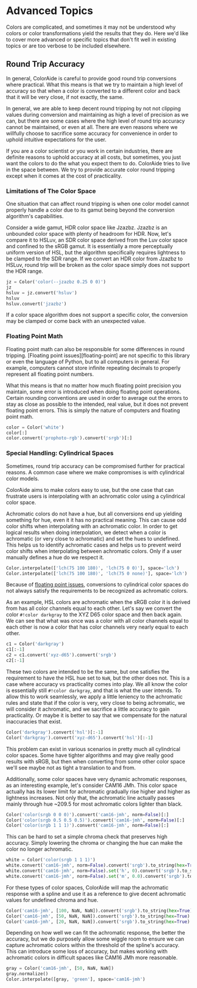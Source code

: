 # Advanced Topics

Colors are complicated, and sometimes it may not be understood why colors or color transformations yield the results
that they do. Here we'd like to cover more advanced or specific topics that don't fit well in existing topics or are too
verbose to be included elsewhere.

## Round Trip Accuracy

In general, ColorAide is careful to provide good round trip conversions where practical. What this means is that we
try to maintain a high level of accuracy so that when a color is converted to a different color and back that it will be
very close, if not exactly, the same.

In general, we are able to keep decent round tripping by not not clipping values during conversion and maintaining as
high a level of precision as we can, but there are some cases where the high level of round trip accuracy cannot be
maintained, or even at all. There are even reasons where we willfully choose to sacrifice some accuracy for convenience
in order to uphold intuitive expectations for the user.

If you are a color scientist or you work in certain industries, there are definite reasons to uphold accuracy at all
costs, but sometimes, you just want the colors to do the what you expect them to do. ColorAide tries to live in the
space between. We try to provide accurate color round tripping except when it comes at the cost of practicality.

### Limitations of The Color Space

One situation that can affect round tripping is when one color model cannot properly handle a color due to its gamut
being beyond the conversion algorithm's capabilities.

Consider a wide gamut, HDR color space like Jzazbz. Jzazbz is an unbounded color space with plenty of headroom for HDR.
Now, let's compare it to HSLuv, an SDR color space derived from the Luv color space and confined to the sRGB gamut. It
is essentially a more perceptually uniform version of HSL, but the algorithm specifically requires lightness to be
clamped to the SDR range. If we convert an HDR color from Jzazbz to HSLuv, round trip will be broken as the color space
simply does not support the HDR range.

```py play
jz = Color('color(--jzazbz 0.25 0 0)')
jz
hsluv = jz.convert('hsluv')
hsluv
hsluv.convert('jzazbz')
```
If a color space algorithm does not support a specific color, the conversion may be clamped or come back with an
unexpected value.

### Floating Point Math

Floating point math can also be responsible for some differences in round tripping. [Floating point issues][floating-point]
are not specific to this library or even the language of Python, but to all computers in general. For example, computers
cannot store infinite repeating decimals to properly represent all floating point numbers.

What this means is that no matter how much floating point precision you maintain, some error is introduced when doing
floating point operations. Certain rounding conventions are used in order to average out the errors to stay as close as
possible to the intended, real value, but it does not prevent floating point errors. This is simply the nature of
computers and floating point math.

```py play
color = Color('white')
color[:]
color.convert('prophoto-rgb').convert('srgb')[:]
```

### Special Handling: Cylindrical Spaces

Sometimes, round trip accuracy can be compromised further for practical reasons. A common case where we make compromises
is with cylindrical color models.

ColorAide aims to make colors easy to use, but the one case that can frustrate users is interpolating with an achromatic
color using a cylindrical color space.

Achromatic colors do not have a hue, but all conversions end up yielding something for hue, even it it has no practical
meaning. This can cause odd color shifts when interpolating with an achromatic color. In order to get logical results
when doing interpolation, we detect when a color is achromatic (or very close to achromatic) and set the hues to
undefined. This helps us to identify achromatic cases and helps us to prevent weird color shifts when interpolating
between achromatic colors. Only if a user manually defines a hue do we respect it.

```py play
Color.interpolate(['lch(75 100 180)', 'lch(75 0 0)'], space='lch')
Color.interpolate(['lch(75 100 180)', 'lch(75 0 none)'], space='lch')
```

Because of [floating point issues](#floating-point-math), conversions to cylindrical color spaces do not always satisfy
the requirements to be recognized as achromatic colors.

As an example, HSL colors are achromatic when the sRGB color it is derived from has all color channels equal to each
other. Let's say we convert the color `#!color darkgray` to the XYZ D65 color space and then back again. We can see that
what was once was a color with all color channels equal to each other is now a color that has color channels very nearly
equal to each other.

```py play
c1 = Color('darkgray')
c1[:-1]
c2 = c1.convert('xyz-d65').convert('srgb')
c2[:-1]
```

These two colors are intended to be the same, but one satisfies the requirement to have the HSL hue set to `NaN`, but
the other does not. This is a case where accuracy vs practicality comes into play. We all know the color is essentially
still `#!color darkgray`, and that is what the user intends. To allow this to work seamlessly, we apply a little
leniency to the achromatic rules and state that if the color is very, very close to being achromatic, we will consider
it achromatic, and we sacrifice a little accuracy to gain practicality. Or maybe it is better to say that we compensate
for the natural inaccuracies that exist.

```py play
Color('darkgray').convert('hsl')[:-1]
Color('darkgray').convert('xyz-d65').convert('hsl')[:-1]
```

This problem can exist in various scenarios in pretty much all cylindrical color spaces. Some have tighter algorithms
and may give really good results with sRGB, but then when converting from some other color space we'll see maybe not as
tight a translation to and from.

Additionally, some color spaces have very dynamic achromatic responses, as an interesting example, let's consider CAM16
JMh. This color space actually has its lower limit for achromatic gradually rise higher and higher as lightness
increases. Not only that, the achromatic line actually passes mainly through hue ~209.5 for most achromatic colors
lighter than black.

```py play
Color('color(srgb 0 0 0)').convert('cam16-jmh', norm=False)[:]
Color('color(srgb 0.5 0.5 0.5)').convert('cam16-jmh', norm=False)[:]
Color('color(srgb 1 1 1)').convert('cam16-jmh', norm=False)[:]
```

This can be hard to set a simple chroma check that preserves high accuracy. Simply lowering the chroma or changing the
hue can make the color no longer achromatic.

```py play
white = Color('color(srgb 1 1 1)')
white.convert('cam16-jmh', norm=False).convert('srgb').to_string(hex=True)
white.convert('cam16-jmh', norm=False).set('h', 0).convert('srgb').to_string(hex=True)
white.convert('cam16-jmh', norm=False).set('m', 0.0).convert('srgb').to_string(hex=True)
```

For these types of color spaces, ColorAide will map the achromatic response with a spline and use it as a reference
to give decent achromatic values for undefined chroma and hue.

```py play
Color('cam16-jmh', [100, NaN, NaN]).convert('srgb').to_string(hex=True)
Color('cam16-jmh', [50, NaN, NaN]).convert('srgb').to_string(hex=True)
Color('cam16-jmh', [20, NaN, NaN]).convert('srgb').to_string(hex=True)
```

Depending on how well we can fit the achromatic response, the better the accuracy, but we do purposely allow some wiggle
room to ensure we can capture achromatic colors within the threshold of the spline's accuracy. This can introduce some
loss of accuracy, but makes working with achromatic colors in difficult spaces like CAM16 JMh more reasonable.

```py play
gray = Color('cam16-jmh', [50, NaN, NaN])
gray.normalize()
Color.interpolate([gray, 'green'], space='cam16-jmh')
```
